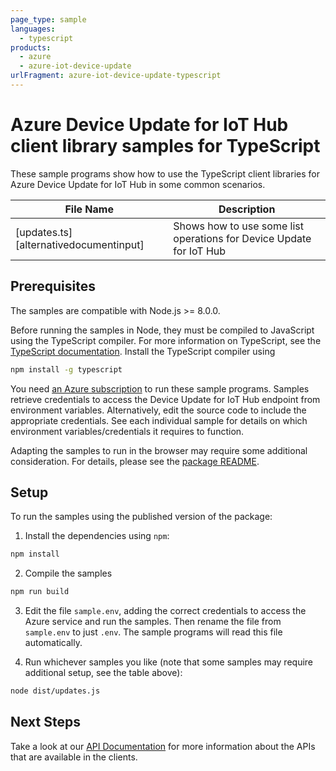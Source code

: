```yaml
---
page_type: sample
languages:
  - typescript
products:
  - azure
  - azure-iot-device-update
urlFragment: azure-iot-device-update-typescript
---
```


# Azure Device Update for IoT Hub client library samples for TypeScript

These sample programs show how to use the TypeScript client libraries for Azure Device Update for IoT Hub in some common scenarios.

| **File Name**                          | **Description**                                                     |
| -------------------------------------- | ------------------------------------------------------------------- |
| [updates.ts][alternativedocumentinput] | Shows how to use some list operations for Device Update for IoT Hub |

## Prerequisites

The samples are compatible with Node.js >= 8.0.0.

Before running the samples in Node, they must be compiled to JavaScript using the TypeScript compiler. For more information on TypeScript, see the [TypeScript documentation][typescript]. Install the TypeScript compiler using

```bash
npm install -g typescript
```

You need [an Azure subscription][freesub] to run these sample programs. Samples retrieve credentials to access the Device Update for IoT Hub endpoint from environment variables. Alternatively, edit the source code to include the appropriate credentials. See each individual sample for details on which environment variables/credentials it requires to function.

Adapting the samples to run in the browser may require some additional consideration. For details, please see the [package README][package].

## Setup

To run the samples using the published version of the package:

1. Install the dependencies using `npm`:

```bash
npm install
```

2. Compile the samples

```bash
npm run build
```

3. Edit the file `sample.env`, adding the correct credentials to access the Azure service and run the samples. Then rename the file from `sample.env` to just `.env`. The sample programs will read this file automatically.

4. Run whichever samples you like (note that some samples may require additional setup, see the table above):

```bash
node dist/updates.js
```

## Next Steps

Take a look at our [API Documentation][apiref] for more information about the APIs that are available in the clients.

[updates]: https://github.com/Azure/azure-sdk-for-js/tree/master/sdk/deviceupdate/iot-device-update/samples/typescript/src/updates.ts
[apiref]: https://docs.microsoft.com/javascript/api/@azure/iot-device-update
[freesub]: https://azure.microsoft.com/free/
[package]: https://github.com/Azure/azure-sdk-for-js/tree/master/sdk/deviceupdate/iot-device-update/README.md
[typescript]: https://www.typescriptlang.org/docs/home.html
